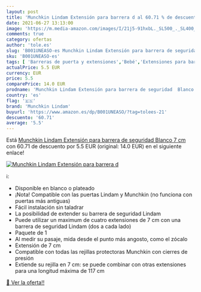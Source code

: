 ```yaml
---
layout: post
title: 'Munchkin Lindam Extensión para barrera d al 60.71 % de descuento'
date: 2021-06-27 13:13:00
image: 'https://m.media-amazon.com/images/I/21j5-91hxbL._SL500_._SL400_.jpg'
comments: true
category: ofertas
author: 'tole.es'
slug: 'B001UNEASO-es Munchkin Lindam Extensión para barrera de seguridad Blanco...'
sku: 'B001UNEASO-es'
tags: [ 'Barreras de puerta y extensiones','Bebé','Extensiones para barreras de puerta','Seguridad','munchkin','munchkin lindam', ]
actualPrice: 5.5 EUR
currency: EUR
price: 5.5
comparePrice: 14.0 EUR
prodname: 'Munchkin Lindam Extensión para barrera de seguridad  Blanco  7 cm'
country: 'es'
flag: '🇪🇸'
brand: 'Munchkin Lindam'
buyurl: 'https://www.amazon.es/dp/B001UNEASO/?tag=tolees-21'
descuento: '60.71'
average: '5.5'
---
```


Está [Munchkin Lindam Extensión para barrera de seguridad  Blanco  7 cm](https://www.amazon.es/dp/B001UNEASO/?tag=tolees-21) con 60.71 de descuento por 5.5 EUR (original: 14.0 EUR) en el siguiente enlace!

[![Munchkin Lindam Extensión para barrera d](https://m.media-amazon.com/images/I/21j5-91hxbL._SL500_._SL400_.jpg)](https://www.amazon.es/dp/B001UNEASO/?tag=tolees-21)

ℹ️:

- Disponible en blanco o plateado
- ¡Nota! Compatible con las puertas Lindam y Munchkin (no funciona con puertas más antiguas)
- Fácil instalación sin taladrar
- La posibilidad de extender su barrera de seguridad Lindam
- Puede utilizar un maximum de cuatro extensiones de 7 cm con una barrera de seguridad Lindam (dos a cada lado)
- Paquete de 1
- Al medir su pasaje, mida desde el punto más angosto, como el zócalo
- Extensión de 7 cm
- Compatible con todas las rejillas protectoras Munchkin con cierres de presión
- Extiende su rejilla en 7 cm: se puede combinar con otras extensiones para una longitud máxima de 117 cm

[🛒 Ver la oferta!!](https://www.amazon.es/dp/B001UNEASO/?tag=tolees-21)
